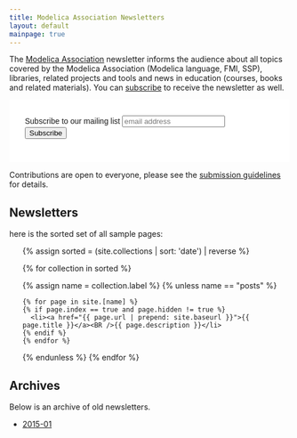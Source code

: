 ```yaml
---
title: Modelica Association Newsletters
layout: default
mainpage: true
---
```


The [Modelica Association](http://modelica.org) newsletter informs the audience about all topics covered by the Modelica Association (Modelica language, FMI, SSP), libraries, related projects and tools and news in education (courses, books and related materials). You can [subscribe](http://eepurl.com/dpvVdH) to receive the newsletter as well.

<!-- Begin MailChimp Signup Form -->
<link href="//cdn-images.mailchimp.com/embedcode/horizontal-slim-10_7.css" rel="stylesheet" type="text/css">
<style type="text/css">
	#mc_embed_signup{background:#fff; font:14px Helvetica,Arial,sans-serif; padding:2em}
	/* Add your own MailChimp form style overrides in your site stylesheet or in this style block.
	   We recommend moving this block and the preceding CSS link to the HEAD of your HTML file. */
</style>
<div id="mc_embed_signup">
<form action="https://creativeconnections.us12.list-manage.com/subscribe/post?u=0be901f875b69817eddd7e71b&amp;id=0cb2cf5b72" method="post" id="mc-embedded-subscribe-form" name="mc-embedded-subscribe-form" class="validate" target="_blank" novalidate>
    <div id="mc_embed_signup_scroll">
	<label for="mce-EMAIL">Subscribe to our mailing list</label>
	<input type="email" value="" name="EMAIL" class="email" id="mce-EMAIL" placeholder="email address" required>
    <!-- real people should not fill this in and expect good things - do not remove this or risk form bot signups-->
    <div style="position: absolute; left: -5000px;" aria-hidden="true"><input type="text" name="b_0be901f875b69817eddd7e71b_0cb2cf5b72" tabindex="-1" value=""></div>
    <div class="clear"><input type="submit" value="Subscribe" name="subscribe" id="mc-embedded-subscribe" class="button"></div>
    </div>
</form>
</div>

<!--End mc_embed_signup-->
    
Contributions are open to everyone, please see the [submission guidelines](submission-guidelines.html) for details.

## Newsletters
here is the sorted set of all sample pages:

  
  <section>
    <ul> 
{% assign sorted = (site.collections | sort: 'date') | reverse %}
         
{% for collection in sorted %}

  {% assign name = collection.label %}
  {% unless name == "posts" %}
      
    {% for page in site.[name] %}
    {% if page.index == true and page.hidden != true %}
      <li><a href="{{ page.url | prepend: site.baseurl }}">{{ page.title }}</a><BR />{{ page.description }}</li>
    {% endif %}
    {% endfor %}
{% endunless %}
{% endfor %}    
    </ul>
  </section>


## Archives

Below is an archive of old newsletters.

* [2015-01](archives/2015-01.html)

